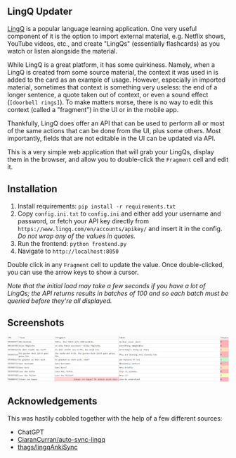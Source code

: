 ## LingQ Updater

[LingQ](https://www.lingq.com) is a popular language learning application. One very useful component of it is the option to import external material, e.g. Netflix shows, YouTube videos, etc., and create "LingQs" (essentially flashcards) as you watch or listen alongside the material.

While LingQ is a great platform, it has some quirkiness. Namely, when a LingQ is created from some source material, the context it was used in is added to the card as an example of usage. However, especially in imported material, sometimes that context is something very useless: the end of a longer sentence, a quote taken out of context, or even a sound effect (`[doorbell rings]`). To make matters worse, there is no way to edit this context (called a "fragment") in the UI or in the mobile app.

Thankfully, LingQ does offer an API that can be used to perform all or most of the same actions that can be done from the UI, plus some others. Most importantly, fields that are not editable in the UI can be updated via API.

This is a very simple web application that will grab your LingQs, display them in the browser, and allow you to double-click the `Fragment` cell and edit it.

## Installation

1. Install requirements: `pip install -r requirements.txt`
1. Copy `config.ini.txt` to `config.ini` and either add your username and password, or fetch your API key directly from `https://www.lingq.com/en/accounts/apikey/` and insert it in the config. _Do not wrap any of the values in quotes._
1. Run the frontend: `python frontend.py`
1. Navigate to `http://localhost:8050`

Double click in any `Fragment` cell to update the value. Once double-clicked, you can use the arrow keys to show a cursor.

_Note that the initial load may take a few seconds if you have a lot of LingQs; the API returns results in batches of 100 and so each batch must be queried before they're all displayed._

## Screenshots

![lingq updater screenshot](./screenshots/lingq-updater-screenshot.png)

## Acknowledgements

This was hastily cobbled together with the help of a few different sources:

- ChatGPT
- [CiaranCurran/auto-sync-lingq](https://github.com/CiaranCurran/auto-sync-lingq/tree/main/sync_lingq)
- [thags/lingqAnkiSync](https://github.com/thags/lingqAnkiSync/tree/main)
